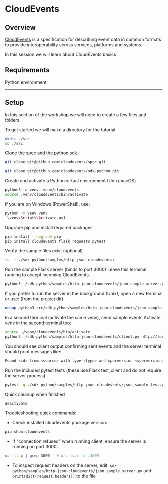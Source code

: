 # CloudEvents

## Overview

[CloudEvents](https://github.com/cloudevents/spec) is a specification for
describing event data in common formats to provide interoperability across
services, platforms and systems.

In this session we will learn about CloudEvents basics

## Requirements

Python environment

---

## Setup

In this section of the workshop we will need to create a few files and folders.

To get started we will make a directory for the tutorial.

```bash
mkdir ./src
cd ./src
```

Clone the spec and the python sdk.

```bash
git clone git@github.com:cloudevents/spec.git

git clone git@github.com:cloudevents/sdk-python.git
```

Create and activate a Python virtual environment (Unix/macOS)

```bash
python3 -m venv .venv/cloudevents
source .venv/cloudevents/bin/activate
```

If you are on Windows (PowerShell), use:

```bash
python -m venv venv
.\venv\Scripts\Activate.ps1
```

Upgrade pip and install required packages

```bash
pip install --upgrade pip
pip install cloudevents flask requests pytest
```

Verify the sample files exist (optional)

```bash
ls -l ./sdk-python/samples/http-json-cloudevents/
```

Run the sample Flask server (binds to port 3000) Leave this terminal running to
accept incoming CloudEvents.

```bash
python3 ./sdk-python/samples/http-json-cloudevents/json_sample_server.py
```

If you prefer to run the server in the background (Unix), open a new terminal or
use: (from the project dir)

```bash
nohup python3 src/sdk-python/samples/http-json-cloudevents/json_sample_server.py > server.log 2>&1 &
```

In a second terminal (activate the same venv), send sample events Activate venv
in the second terminal too:

```bash
source ./venv/cloudevents/bin/activate
python3 ./sdk-python/samples/http-json-cloudevents/client.py http://localhost:3000/
```

You should see client output confirming sent events and the server terminal
should print messages like:

```bash
Found <id> from <source> with type <type> and specversion <specversion>
```

Run the included pytest tests (these use Flask test_client and do not require
the server process)

```bash
pytest -q ./sdk-python/samples/http-json-cloudevents/json_sample_test.py
```

Quick cleanup when finished

```bash
deactivate
```

Troubleshooting quick commands:

- Check installed cloudevents package version:

```bash
pip show cloudevents
```

- If "connection refused" when running client, ensure the server is running on
  port 3000:

```bash
ss -ltnp | grep 3000   # or: lsof -i :3000
```

- To inspect request headers on the server, edit:
  `sdk-python/samples/http-json-cloudevents/json_sample_server.py` add:
  `print(dict(request.headers))` to the file
